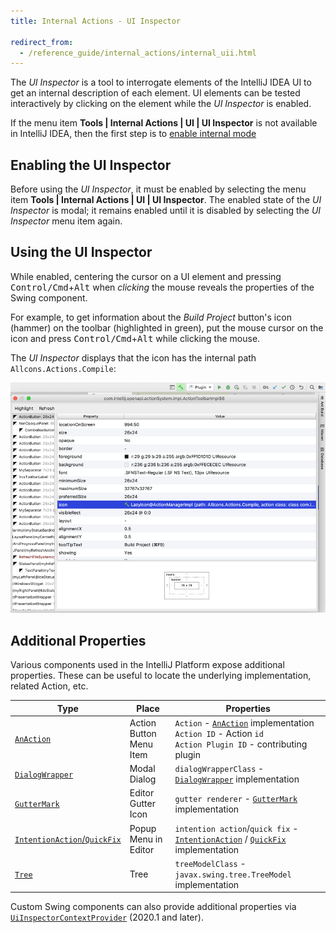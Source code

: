 ```yaml
---
title: Internal Actions - UI Inspector

redirect_from:
  - /reference_guide/internal_actions/internal_uii.html
---
```

<!-- Copyright 2000-2020 JetBrains s.r.o. and other contributors. Use of this source code is governed by the Apache 2.0 license that can be found in the LICENSE file. -->

The _UI Inspector_ is a tool to interrogate elements of the IntelliJ IDEA UI to get an internal description of each element.
UI elements can be tested interactively by clicking on the element while the _UI Inspector_ is enabled.

If the menu item **Tools \| Internal Actions \| UI \| UI Inspector** is not available in IntelliJ IDEA, then the first step is to [enable internal mode](enabling_internal.md)

## Enabling the UI Inspector
Before using the _UI Inspector_, it must be enabled by selecting the menu item **Tools \| Internal Actions \| UI \| UI Inspector**.
The enabled state of the _UI Inspector_ is modal; it remains enabled until it is disabled by selecting the _UI Inspector_ menu item again. 

## Using the UI Inspector
While enabled, centering the cursor on a UI element and pressing <kbd>Control/Cmd</kbd>+<kbd>Alt</kbd> when _clicking_ the mouse reveals the properties of the Swing component.

For example, to get information about the _Build Project_ button's icon (hammer) on the toolbar (highlighted in green), put the mouse cursor on the icon and press <kbd>Control/Cmd</kbd>+<kbd>Alt</kbd> while clicking the mouse.

The _UI Inspector_ displays that the icon has the internal path `Allcons.Actions.Compile`:

![Internal Icon Info](img/internal_uii_icon_info.png)

## Additional Properties
Various components used in the IntelliJ Platform expose additional properties. These can be useful to locate the underlying implementation, related Action, etc.

| Type | Place | Properties |
|------|-----------|------------|
| [`AnAction`](/basics/action_system.md) | Action Button<br>Menu Item | `Action` - [`AnAction`](upsource:///platform/editor-ui-api/src/com/intellij/openapi/actionSystem/AnAction.java) implementation<br>`Action ID` - Action `id`<br>`Action Plugin ID` - contributing plugin |
| [`DialogWrapper`](/user_interface_components/dialog_wrapper.md) | Modal Dialog | `dialogWrapperClass` - [`DialogWrapper`](upsource:///platform/platform-api/src/com/intellij/openapi/ui/DialogWrapper.java) implementation |
| [`GutterMark`](upsource:///platform/editor-ui-api/src/com/intellij/codeInsight/daemon/GutterMark.java) | Editor Gutter Icon | `gutter renderer` - [`GutterMark`](upsource:///platform/editor-ui-api/src/com/intellij/codeInsight/daemon/GutterMark.java) implementation |
| [`IntentionAction`/`QuickFix`](/reference_guide/custom_language_support/code_inspections_and_intentions.md) | Popup Menu in Editor | `intention action`/`quick fix` - [`IntentionAction`](upsource:///platform/analysis-api/src/com/intellij/codeInsight/intention/IntentionAction.java) / [`QuickFix`](upsource:///platform/analysis-api/src/com/intellij/codeInspection/QuickFix.java) implementation |
| [`Tree`](/user_interface_components/lists_and_trees.md) | Tree | `treeModelClass` - `javax.swing.tree.TreeModel` implementation |

Custom Swing components can also provide additional properties via [`UiInspectorContextProvider`](upsource:///platform/platform-impl/src/com/intellij/internal/inspector/UiInspectorContextProvider.java) (2020.1 and later). 
